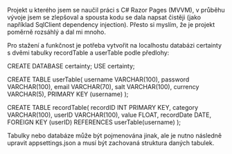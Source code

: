 Projekt u kterého jsem se naučil práci s C# Razor Pages (MVVM), v průběhu vývoje jsem se zlepšoval a spousta kodu se dala napsat čistěji (jako například SqlClient dependency injection).
Přesto si myslím, že je projekt poměrně rozsáhlý a dal mi mnoho.

Pro stažení a funkčnost je potřeba vytvořit na localhostu databázi certainty s dvěmi tabulky recordTable a userTable podle předlohy:

CREATE DATABASE certainty;
USE certainty;

CREATE TABLE userTable(
    username VARCHAR(100),
    password VARCHAR(100),
    email VARCHAR(70),
    salt VARCHAR(100),
    currency VARCHAR(5),
    PRIMARY KEY (username)
);

CREATE TABLE recordTable(
    recordID INT PRIMARY KEY,
    category VARCHAR(100),
    userID VARCHAR(100),
    value FLOAT,
    recordDate DATE,
    FOREIGN KEY (userID) REFERENCES userTable(username)
);

Tabulky nebo databáze může být pojmenována jinak, ale je nutno následně upravit appsettings.json a musí být zachovaná struktura daných tabulek.
